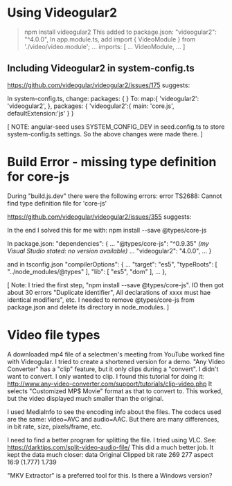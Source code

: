 # Using Videogular2

> npm install videogular2
This added to package.json:
    "videogular2": "^4.0.0",
In app.module.ts, add
    import { VideoModule } from './video/video.module';
    ...
    imports: [ ... VideoModule, ... ]    
   
    
## Including Videogular2 in system-config.ts

https://github.com/videogular/videogular2/issues/175 suggests:

In system-config.ts, change:
    packages: {
    }
To:
    map:{
    'videogular2': 'videogular2',
    },
    packages: {
      'videogular2':{
            main: 'core.js',
            defaultExtension:'js'
      }
    }

[ NOTE: angular-seed uses SYSTEM_CONFIG_DEV in seed.config.ts to store system-config.ts settings.
  So the above changes were made there. ]


# Build Error - missing type definition for core-js

During "build.js.dev" there were the following errors:
    error TS2688: Cannot find type definition file for 'core-js'

https://github.com/videogular/videogular2/issues/355 suggests:

In the end I solved this for me with:
 npm install --save @types/core-js

In package.json:
"dependencies": {
   ...
    "@types/core-js": "^0.9.35"  _(my Visual Studio stated: no version available)_
    ...
    "videogular2": "4.0.0",
   ...
   }

and in tsconfig.json
 "compilerOptions": {
    ...
    "target": "es5",
    "typeRoots": [
      "../node_modules/@types"
    ],
    "lib": [ "es5", "dom" ],
    ...
  },

[ Note: I tried the first step, "npm install --save @types/core-js". IO then got
 about 30 errors "Duplicate identifier", All declarations of xxxx must hae identical modifiers", etc.
 I needed to remove @types/core-js from package.json and delete its directory in node_modules. ]

 # Video file types

A downloaded mp4 file of a selectmen's meeting from YouTube worked fine with Videogular.
I tried to create a shortened version for a demo. "Any Video Converter" has a "clip" feature,
but it only clips during a "convert". I didn't want to convert. I only wanted to clip.
I found this tutorial for doing it: http://www.any-video-converter.com/support/tutorials/clip-video.php
It selects "Customized MP$ Movie" format as that to convert to. This worked, but the video
displayed much smaller than the original.

I used MediaInfo to see the encoding info about the files. 
The codecs used are the same:  video=AVC and audio=AAC.
But there are many differences, in bit rate, size, pixels/frame, etc.

I need to find a better program for splitting the file.
I tried using VLC. See: https://darktips.com/split-video-audio-file/
This did a much better job. It kept the data much closer:
    data        Original        Clipped
    bit rate    269             277
    aspect      16:9 (1.777)    1.739

"MKV Extractor" is a preferred tool for this. Is there a Windows version?


